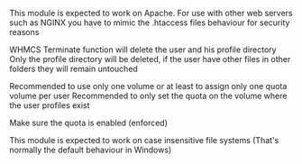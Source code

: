This module is expected to work on Apache.
For use with other web servers such as NGINX you have to mimic the .htaccess files behaviour for security reasons

WHMCS Terminate function will delete the user and his profile directory
Only the profile directory will be deleted, if the user have other files in other folders they will remain untouched

Recommended to use only one volume
or at least to assign only one quota volume per user
Recommended to only set the quota on the volume where the user profiles exist

Make sure the quota is enabled (enforced)

This module is expected to work on case insensitive file systems (That's normally the default behaviour in Windows)
